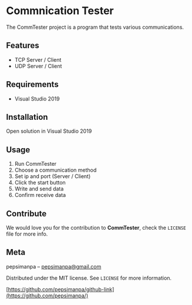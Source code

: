 # Commnication Tester
The CommTester project is a program that tests various communications.

## Features

- TCP Server / Client
- UDP Server / Client

## Requirements

- Visual Studio 2019

## Installation

Open solution in Visual Studio 2019

## Usage

1. Run CommTester
2. Choose a communication method
3. Set ip and port (Server / Client)
4. Click the start button
5. Write and send data
6. Confirm receive data

## Contribute

We would love you for the contribution to **CommTester**, check the ``LICENSE`` file for more info.

## Meta

pepsimanpa – pepsimanpa@gmail.com

Distributed under the MIT license. See ``LICENSE`` for more information.

[https://github.com/pepsimanpa/github-link](https://github.com/pepsimanpa/)
